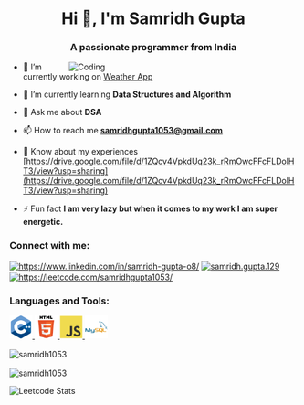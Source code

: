 <h1 align="center">Hi 👋, I'm Samridh Gupta</h1>
<h3 align="center">A passionate programmer from India</h3>


<img align="right" alt="Coding" width="400" src="https://cdn.dribbble.com/users/1162077/screenshots/3848914/programmer.gif">

- 🔭 I’m currently working on [Weather App](https://samridh1053.github.io/WeatherApp/)

- 🌱 I’m currently learning **Data Structures and Algorithm**

- 💬 Ask me about **DSA**

- 📫 How to reach me **samridhgupta1053@gmail.com**

- 📄 Know about my experiences [https://drive.google.com/file/d/1ZQcv4VpkdUq23k_rRmOwcFFcFLDolHT3/view?usp=sharing](https://drive.google.com/file/d/1ZQcv4VpkdUq23k_rRmOwcFFcFLDolHT3/view?usp=sharing)

- ⚡ Fun fact **I am very lazy but when it comes to my work I am super energetic.**

<h3 align="left">Connect with me:</h3>
<p align="left">
<a href="https://linkedin.com/in/https://www.linkedin.com/in/samridh-gupta-o8/" target="blank"><img align="center" src="https://raw.githubusercontent.com/rahuldkjain/github-profile-readme-generator/master/src/images/icons/Social/linked-in-alt.svg" alt="https://www.linkedin.com/in/samridh-gupta-o8/" height="30" width="40" /></a>
<a href="https://instagram.com/samridh.gupta.129" target="blank"><img align="center" src="https://raw.githubusercontent.com/rahuldkjain/github-profile-readme-generator/master/src/images/icons/Social/instagram.svg" alt="samridh.gupta.129" height="30" width="40" /></a>
<a href="https://www.leetcode.com/https://leetcode.com/samridhgupta1053/" target="blank"><img align="center" src="https://raw.githubusercontent.com/rahuldkjain/github-profile-readme-generator/master/src/images/icons/Social/leet-code.svg" alt="https://leetcode.com/samridhgupta1053/" height="30" width="40" /></a>
</p>

<h3 align="left">Languages and Tools:</h3>
<p align="left"> <a href="https://www.w3schools.com/cpp/" target="_blank" rel="noreferrer"> <img src="https://raw.githubusercontent.com/devicons/devicon/master/icons/cplusplus/cplusplus-original.svg" alt="cplusplus" width="40" height="40"/> </a> <a href="https://www.w3.org/html/" target="_blank" rel="noreferrer"> <img src="https://raw.githubusercontent.com/devicons/devicon/master/icons/html5/html5-original-wordmark.svg" alt="html5" width="40" height="40"/> </a> <a href="https://developer.mozilla.org/en-US/docs/Web/JavaScript" target="_blank" rel="noreferrer"> <img src="https://raw.githubusercontent.com/devicons/devicon/master/icons/javascript/javascript-original.svg" alt="javascript" width="40" height="40"/> </a> <a href="https://www.mysql.com/" target="_blank" rel="noreferrer"> <img src="https://raw.githubusercontent.com/devicons/devicon/master/icons/mysql/mysql-original-wordmark.svg" alt="mysql" width="40" height="40"/> </a> </p>

<p><img align="center" src="https://github-readme-stats.vercel.app/api/top-langs?username=samridh1053&show_icons=true&locale=en&layout=compact" alt="samridh1053" /></p>

<p><img align="center" src="https://github-readme-streak-stats.herokuapp.com/?user=samridh1053&" alt="samridh1053" /></p>

![Leetcode Stats](https://leetcard.jacoblin.cool/samridhgupta1053?theme=unicorn)
